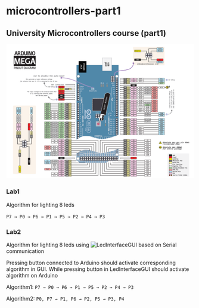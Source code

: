 # microcontrollers-part1

## University Microcontrollers course (part1)

![Diagram](./res/arduino-mega-pinout-diagram.png)

### Lab1

Algorithm for lighting 8 leds

<code>P7 → P0 → P6 → P1 → P5 → P2 → P4 → P3</code>

### Lab2

Algorithm for lighting 8 leds using ![LedInterfaceGUI](./LedInterfaceGUI/) based on Serial communication

Pressing button connected to Arduino should activate corresponding algorithm in GUI.
While pressing button in LedInterfaceGUI should activate algorithm on Arduino

Algorithm1:
<code>P7 → P0 → P6 → P1 → P5 → P2 → P4 → P3</code>

Algorithm2:
<code>P0, P7 → P1, P6 → P2, P5 → P3, P4</code>
